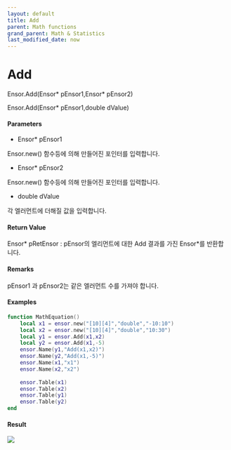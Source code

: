 ```yaml
---
layout: default
title: Add
parent: Math functions
grand_parent: Math & Statistics
last_modified_date: now
---
```


# Add

Ensor.Add\(Ensor\* pEnsor1,Ensor\* pEnsor2\)

Ensor.Add\(Ensor\* pEnsor1,double dValue\)

#### Parameters

* Ensor\* pEnsor1

Ensor.new\(\) 함수등에 의해 만들어진 포인터를 입력합니다.

* Ensor\* pEnsor2

Ensor.new\(\) 함수등에 의해 만들어진 포인터를 입력합니다.

* double dValue

각 엘러먼트에 더해질 값을 입력합니다.

#### Return Value

Ensor\* pRetEnsor : pEnsor의 엘리먼트에 대한 Add 결과를 가진 Ensor\*를 반환합니다.

#### Remarks

pEnsor1 과 pEnsor2는 같은 엘러먼트 수를 가져야 합니다.

#### Examples

```lua
function MathEquation()
 	local x1 = ensor.new("[10][4]","double","-10:10")
  	local x2 = ensor.new("[10][4]","double","10:30")
	local y1 = ensor.Add(x1,x2)
	local y2 = ensor.Add(x1,-5)
	ensor.Name(y1,"Add(x1,x2)")
	ensor.Name(y2,"Add(x1,-5)")
	ensor.Name(x1,"x1")
	ensor.Name(x2,"x2")
	
 	ensor.Table(x1)
	ensor.Table(x2)
	ensor.Table(y1)
	ensor.Table(y2)
end
```

#### Result

![](./MathAPI/AddResult.png)

